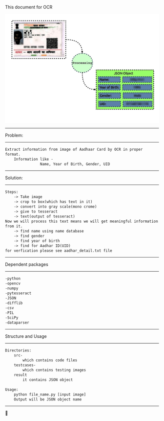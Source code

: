 This document for OCR

![Aadhaar to JSON](AadhaarCardOCR1.jpg?raw=true "Aadhaar Card image")

*****************************************************
Problem:
*****************************************************
	Extract information from image of Aadhaar Card by OCR in proper format.
		Information like - 
					Name, Year of Birth, Gender, UID


*****************************************************
Solution:
*****************************************************
	Steps:
		-> Take image
		-> crop to box(which has text in it)
		-> convert into gray scale(mono crome)
		-> give to tesseract
		-> text(output of tesseract)
	Now we will process this text means we will get meaningful information from it.
		-> find name using name database
		-> find gender
		-> find year of birth
		-> find for Aadhar ID(UID)
	for verfication please see aadhar_detail.txt file
	
*****************************************************
Dependent packages
*****************************************************
	-python
	-opencv
	-numpy
	-pytesseract
	-JSON
	-difflib
	-csv
	-PIL
	-SciPy
	-dataparser


*****************************************************
Structure and Usage
*****************************************************
	Directories:
		src-
			which contains code files		
		testcases-
			which contains testing images
		result
			it contains JSON object
			
	Usage:
		python file_name.py [input image]
		Output will be JSON object name
*****************************************************
:100:
